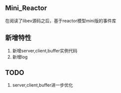 ## Mini_Reactor
在阅读了libev源码之后，基于reactor模型mini版的事件库

## 新增特性
1. 新增server,client,buffer实例代码
2. 新增log

## TODO
1. server,client,buffer进一步优化

